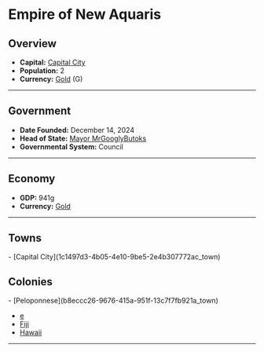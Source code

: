 <!--UNDEDITED FILE, remove this entire line if this file has been edited!-->
# <!--NAME-->Empire of New Aquaris<!--NAME-->

## Overview

- **Capital:** <!--CAPITAL_LINK-->[Capital City](1c1497d3-4b05-4e10-9be5-2e4b307772ac_town)<!--CAPITAL_LINK-->
- **Population:** <!--POPULATION-->2<!--POPULATION-->
- **Currency:** <!--CURRENCY_LINK-->[Gold](Gold_currency)<!--CURRENCY_LINK--> (<!--CURRENCY_ABV-->G<!--CURRENCY_ABV-->)

---

## Government

- **Date Founded:** <!--FOUNDED-->December 14, 2024<!--FOUNDED-->
- **Head of State:** <!--LEADER_TITLE_LINK-->[Mayor MrGooglyButoks](MrGooglyButoks_user)<!--LEADER_TITLE_LINK-->
- **Governmental System:** <!--GOVERNMENT-->Council<!--GOVERNMENT-->

---

## Economy

- **GDP:** <!--GDP-->941g<!--GDP-->
- **Currency:** <!--CURRENCY_LINK-->[Gold](Gold_currency)<!--CURRENCY_LINK-->

---

## Towns

<!--TOWNS-->- [Capital City](1c1497d3-4b05-4e10-9be5-2e4b307772ac_town)<!--TOWNS-->

## Colonies

<!--COLONIES-->- [Peloponnese](b8eccc26-9676-415a-951f-13c7f7fb921a_town)
- [e](0cf5028c-1854-40ce-a2c0-3dc9faca2405_town)
- [Fiji](5c030868-6da4-4d18-a7b1-23238a75b80f_town)
- [Hawaii](d97f2e2e-7d63-448a-8755-12483a65176f_town)<!--COLONIES-->

---